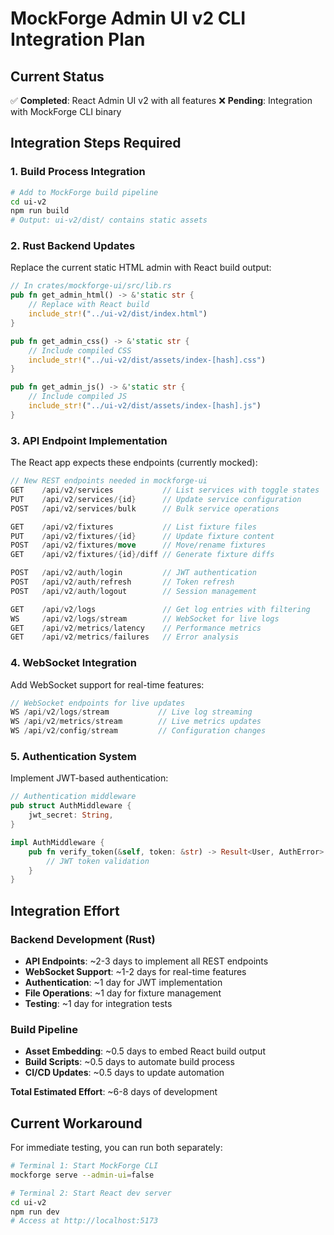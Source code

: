 # MockForge Admin UI v2 CLI Integration Plan

## Current Status

✅ **Completed**: React Admin UI v2 with all features
❌ **Pending**: Integration with MockForge CLI binary

## Integration Steps Required

### 1. Build Process Integration
```bash
# Add to MockForge build pipeline
cd ui-v2
npm run build
# Output: ui-v2/dist/ contains static assets
```

### 2. Rust Backend Updates
Replace the current static HTML admin with React build output:

```rust
// In crates/mockforge-ui/src/lib.rs
pub fn get_admin_html() -> &'static str {
    // Replace with React build
    include_str!("../ui-v2/dist/index.html")
}

pub fn get_admin_css() -> &'static str {
    // Include compiled CSS
    include_str!("../ui-v2/dist/assets/index-[hash].css")
}

pub fn get_admin_js() -> &'static str {
    // Include compiled JS
    include_str!("../ui-v2/dist/assets/index-[hash].js")
}
```

### 3. API Endpoint Implementation
The React app expects these endpoints (currently mocked):

```rust
// New REST endpoints needed in mockforge-ui
GET    /api/v2/services           // List services with toggle states
PUT    /api/v2/services/{id}      // Update service configuration
POST   /api/v2/services/bulk      // Bulk service operations

GET    /api/v2/fixtures           // List fixture files
PUT    /api/v2/fixtures/{id}      // Update fixture content
POST   /api/v2/fixtures/move      // Move/rename fixtures
GET    /api/v2/fixtures/{id}/diff // Generate fixture diffs

POST   /api/v2/auth/login         // JWT authentication
POST   /api/v2/auth/refresh       // Token refresh
POST   /api/v2/auth/logout        // Session management

GET    /api/v2/logs               // Get log entries with filtering
WS     /api/v2/logs/stream        // WebSocket for live logs
GET    /api/v2/metrics/latency    // Performance metrics
GET    /api/v2/metrics/failures   // Error analysis
```

### 4. WebSocket Integration
Add WebSocket support for real-time features:

```rust
// WebSocket endpoints for live updates
WS /api/v2/logs/stream           // Live log streaming
WS /api/v2/metrics/stream        // Live metrics updates
WS /api/v2/config/stream         // Configuration changes
```

### 5. Authentication System
Implement JWT-based authentication:

```rust
// Authentication middleware
pub struct AuthMiddleware {
    jwt_secret: String,
}

impl AuthMiddleware {
    pub fn verify_token(&self, token: &str) -> Result<User, AuthError> {
        // JWT token validation
    }
}
```

## Integration Effort

### Backend Development (Rust)
- **API Endpoints**: ~2-3 days to implement all REST endpoints
- **WebSocket Support**: ~1-2 days for real-time features
- **Authentication**: ~1 day for JWT implementation
- **File Operations**: ~1 day for fixture management
- **Testing**: ~1 day for integration tests

### Build Pipeline
- **Asset Embedding**: ~0.5 days to embed React build output
- **Build Scripts**: ~0.5 days to automate build process
- **CI/CD Updates**: ~0.5 days to update automation

**Total Estimated Effort**: ~6-8 days of development

## Current Workaround

For immediate testing, you can run both separately:

```bash
# Terminal 1: Start MockForge CLI
mockforge serve --admin-ui=false

# Terminal 2: Start React dev server
cd ui-v2
npm run dev
# Access at http://localhost:5173
```
